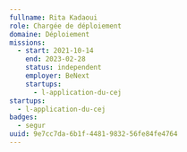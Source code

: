 ```yaml
---
fullname: Rita Kadaoui
role: Chargée de déploiement
domaine: Déploiement
missions:
  - start: 2021-10-14
    end: 2023-02-28
    status: independent
    employer: BeNext
    startups:
      - l-application-du-cej
startups:
  - l-application-du-cej
badges:
  - segur
uuid: 9e7cc7da-6b1f-4481-9832-56fe84fe4764
---
```

